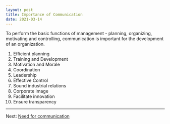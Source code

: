 ```yaml
---
layout: post
title: Importance of Communication
date: 2021-03-14
---
```


To perform the basic functions of management - planning, organizing, motivating and controlling, communication is important for the development of an organization.

1. Efficient planning
2. Training and Development
3. Motivation and Morale
4. Coordination
5. Leadership
6. Effective Control
7. Sound industrial relations
8. Corporate image
9. Facilitate innovation
10. Ensure transparency

---
Next: [Need for communication](https://blog.aadeshshrestha.com.np/2021/03/14/need-for-communication.html)
        